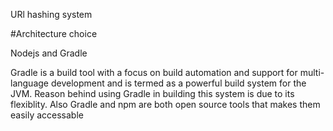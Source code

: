 URl hashing system

#Architecture choice

Nodejs and Gradle 

Gradle is a build tool with a focus on build automation and support for multi-language development and is termed as a powerful build system for the JVM. Reason behind using Gradle in building this system is due to its flexiblity. Also Gradle and npm are both open source tools that makes them easily accessable

